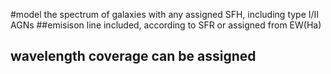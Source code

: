 #model the spectrum of galaxies with any assigned SFH, including type I/II AGNs
##emisison line included, according to SFR or assigned from EW(Ha)
## wavelength coverage can be assigned
